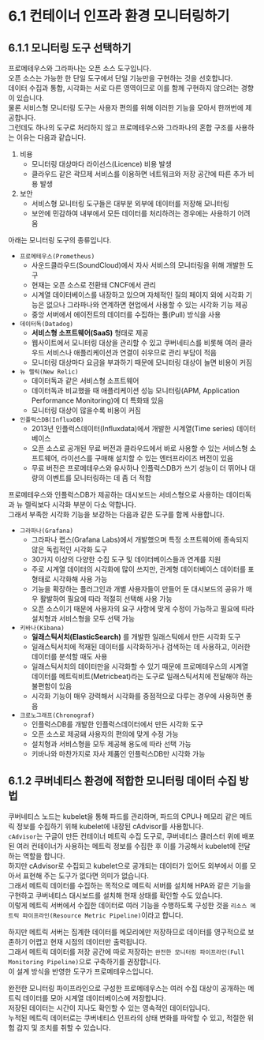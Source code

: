 # 6.1 컨테이너 인프라 환경 모니터링하기

## 6.1.1 모니터링 도구 선택하기

프로메테우스와 그라파나는 오픈 소스 도구입니다.  
오픈 소스는 가능한 한 단일 도구에서 단일 기능만을 구현하는 것을 선호합니다.  
데이터 수집과 통합, 시각화는 서로 다른 영역이므로 이를 함께 구현하지 않으려는 경향이 있습니다.  
물론 서비스형 모니터링 도구는 사용자 편의를 위해 이러한 기능을 모아서 한꺼번에 제공합니다.  
그런데도 하나의 도구로 처리하지 않고 프로메테우스와 그라파나의 혼합 구조를 사용하는 이유는 다음과 같습니다.

1. 비용
    - 모니터링 대상마다 라이선스(Licence) 비용 발생
    - 클라우드 같은 곽므제 서비스를 이용하면 네트워크와 저장 공간에 따른 추가 비용 발생
2. 보안
    - 서비스형 모니터링 도구들은 대부분 외부에 데이터를 저장해 모니터링
    - 보안에 민감하여 내부에서 모든 데이터를 처리하려는 경우에는 사용하기 어려움

아래는 모니터링 도구의 종류입니다.

- `프로메테우스(Prometheus)`
    - 사운드클라우드(SoundCloud)에서 자사 서비스의 모니터링을 위해 개발한 도구
    - 현재는 오픈 소스로 전환돼 CNCF에서 관리
    - 시계열 데이터베이스를 내장하고 있으며 자체적인 질의 페이지 외에 시각화 기능은 없으나 그라파나와 연계하면 현업에서 사용할 수 있는 시각화 기능 제공
    - 중앙 서버에서 에이전트의 데이터를 수집하는 풀(Pull) 방식을 사용
- `데이터독(Datadog)`
    - **서비스형 소프트웨어(SaaS)** 형태로 제공
    - 웹사이트에서 모니터링 대상을 관리할 수 있고 쿠버네티스를 비롯해 여러 클라우드 서비스나 애플리케이션과 연결이 쉬우므로 관리 부담이 적음
    - 모니터링 대상마다 요금을 부과하기 때문에 모니터링 대상이 늘면 비용이 커짐
- `뉴 렐릭(New Relic)`
    - 데이터독과 같은 서비스형 소프트웨어
    - 데이터독과 비교했을 때 애플리케이션 성능 모니터링(APM, Application Performance Monitoring)에 더 특화돼 있음
    - 모니터링 대상이 많을수록 비용이 커짐
- `인플럭스DB(InfluxDB)`
    - 2013년 인플럭스데이터(Influxdata)에서 개발한 시계열(Time series) 데이터베이스
    - 오픈 소스로 공개된 무료 버전과 클라우드에서 바로 사용할 수 있는 서비스형 소프트웨어, 라이선스를 구매해 설치할 수 있는 엔터프라이즈 버전이 있음
    - 무료 버전은 프로메테우스와 유사하나 인플럭스DB가 쓰기 성능이 더 뛰어나 대량의 이벤트를 모니터링하는 데 좀 더 적합

프로메테우스와 인플럭스DB가 제공하는 대시보드는 서비스형으로 사용하는 데이터독과 뉴 렐릭보다 시각화 부분이 다소 약합니다.  
그래서 부족한 시각화 기능을 보강하는 다음과 같은 도구를 함께 사용합니다.

- `그라파나(Grafana)`
    - 그라파나 랩스(Grafana Labs)에서 개발했으며 특정 소프트웨어에 종속되지 않은 독립적인 시각화 도구
    - 30가지 이상의 다양한 수집 도구 및 데이터베이스들과 연계를 지원
    - 주로 시계열 데이터의 시각화에 많이 쓰지만, 관계형 데이터베이스 데이터를 표 형태로 시각화해 사용 가능
    - 기능을 확장하는 플러그인과 개별 사용자들이 만들어 둔 대시보드의 공유가 매우 활발하여 필요에 따라 적절히 선택해 사용 가능
    - 오픈 소스이기 때문에 사용자의 요구 사항에 맞게 수정이 가능하고 필요에 따라 설치형과 서비스형을 모두 선택 가능
- `키바나(Kibana)`
    - **일래스틱서치(ElasticSearch)** 를 개발한 일래스틱에서 만든 시각화 도구
    - 일래스틱서치에 적재된 데이터를 시각화하거나 검색하는 데 사용하고, 이러한 데이터를 분석할 때도 사용
    - 일래스틱서치의 데이터만을 시각화할 수 있기 때문에 프로메테우스의 시계열 데이터를 메트릭비트(Metricbeat)라는 도구로 일래스틱서치에 전달해야 하는 불편함이 있음
    - 시각화 기능이 매우 강력해서 시각화를 중점적으로 다루는 경우에 사용하면 좋음
- `크로노그래프(Chronograf)`
    - 인플럭스DB를 개발한 인플럭스데이터에서 만든 시각화 도구
    - 오픈 소스로 제공돼 사용자의 편의에 맞게 수정 가능
    - 설치형과 서비스형을 모두 제공해 용도에 따라 선택 가능
    - 키바나와 마찬가지로 자사 제품인 인플럭스DB만 시각화 가능

## 6.1.2 쿠버네티스 환경에 적합한 모니터링 데이터 수집 방법

쿠버네티스 노드는 kubelet을 통해 파드를 관리하며, 파드의 CPU나 메모리 같은 메트릭 정보를 수집하기 위해 kubelet에 내장된 cAdvisor를 사용합니다.  
`cAdvisor`는 구글이 만든 컨테이너 메트릭 수집 도구로, 쿠버네티스 클러스터 위에 배포된 여러 컨테이너가 사용하는 메트릭 정보를 수집한 후 이를 가공해서 kubelet에 전달하는 역할을 합니다.  
하지만 cAdvisor로 수집되고 kubelet으로 공개되는 데이터가 있어도 외부에서 이를 모아서 표현해 주는 도구가 없다면 의미가 없습니다.  
그래서 메트릭 데이터를 수집하는 목적으로 메트릭 서버를 설치해 HPA와 같은 기능을 구현하고 쿠버네티스 대시보드를 설치해 현재 상태를 확인할 수도 있습니다.  
이렇게 메트릭 서버에서 수집한 데이터로 여러 기능을 수행하도록 구성한 것을 `리소스 메트릭 파이프라인(Resource Metric Pipeline)`이라고 합니다.

하지만 메트릭 서버는 집계한 데이터를 메모리에만 저장하므로 데이터를 영구적으로 보존하기 어렵고 현재 시점의 데이터만 출력됩니다.  
그래서 메트릭 데이터를 저장 공간에 따로 저장하는 `완전한 모니터링 파이프라인(Full Monitoring Pipeline)`으로 구축하기를 권장합니다.  
이 설계 방식을 반영한 도구가 프로메테우스입니다.

완전한 모니터링 파이프라인으로 구성한 프로메테우스는 여러 수집 대상이 공개하는 메트릭 데이터를 모아 시계열 데이터베이스에 저장합니다.  
저장된 데이터는 시간이 지나도 확인할 수 있는 영속적인 데이터입니다.  
누적된 메트릭 데이터로는 쿠버네티스 인프라의 상태 변화를 파악할 수 있고, 적절한 위험 감지 및 조치를 취할 수 있습니다.